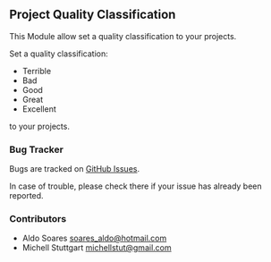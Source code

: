 ## Project Quality Classification

This Module allow set a quality classification to your projects.

Set a quality classification:

* Terrible
* Bad
* Good
* Great
* Excellent
 
 to your projects.

### Bug Tracker

Bugs are tracked on [GitHub Issues](https://github.com/multidadosti-erp/multidadosti-addons/issues).

In case of trouble, please check there if your issue has already been reported.

### Contributors

* Aldo Soares <soares_aldo@hotmail.com>
* Michell Stuttgart <michellstut@gmail.com>
